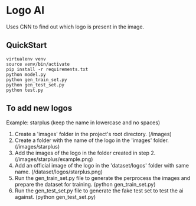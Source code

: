 # Logo AI
Uses CNN to find out which logo is present in the image.

## QuickStart
```
virtualenv venv
source venv/bin/activate
pip install -r requirements.txt
python model.py
python gen_train_set.py
python gen_test_set.py
python test.py
```

## To add new logos
Example: starplus (keep the name in lowercase and no spaces)
1. Create a 'images' folder in the project's root directory. (/images)
2. Create a folder with the name of the logo in the 'images' folder. (/images/starplus)
3. Add the images of the logo in the folder created in step 2. (/images/starplus/example.png)
4. Add an official image of the logo in the 'dataset/logos' folder with same name. (/dataset/logos/starplus.png)
5. Run the gen_train_set.py file to generate the perprocess the images and prepare the dataset for training. (python gen_train_set.py)
6. Run the gen_test_set.py file to generate the fake test set to test the ai against. (python gen_test_set.py)
